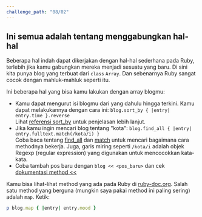 ```yaml
---
challenge_path: "08/02"
---
```


## Ini semua adalah tentang menggabungkan hal-hal

Beberapa hal indah dapat dikerjakan dengan hal-hal sederhana pada Ruby, terlebih jika kamu gabungkan mereka menjadi sesuatu yang baru. Di sini kita punya blog yang terbuat dari `class` `Array`. Dan sebenarnya Ruby sangat cocok dengan mahluk-mahluk seperti itu.

Ini beberapa hal yang bisa kamu lakukan dengan array blogmu:

- Kamu dapat mengurut isi blogmu dari yang dahulu hingga terkini. Kamu dapat melakukannya dengan cara ini: `blog.sort_by { |entry| entry.time }.reverse`<br/>
Lihat [referensi sort_by](http://ruby-doc.org/core/Enumerable.html#method-i-sort_by) untuk penjelasan lebih lanjut.
- Jika kamu ingin mencari blog tentang "kota": `blog.find_all { |entry| entry.fulltext.match(/kota/i) }`<br/>
Coba baca tentang [find_all](http://ruby-doc.org/core/Enumerable.html#method-i-find_all) dan [match](http://ruby-doc.org/core/String.html#method-i-match) untuk mencari bagaimana cara methodnya bekerja. Juga, garis miring seperti `/kota/i` adalah objek Regexp (regular expression) yang digunakan untuk mencocokkan kata-kata.
- Coba tambah pos baru dengan `blog << <pos_baru>` dan cek [dokumentasi method <<](http://ruby-doc.org/core/Array.html#method-i-3C-3C)

Kamu bisa lihat-lihat method yang ada pada Ruby di [ruby-doc.org](http://ruby-doc.org/). Salah satu method yang berguna (mungkin saya pakai method ini paling sering) adalah `map`. Ketik:

```ruby
p blog.map { |entry| entry.mood }
```